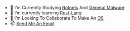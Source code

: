 
- 👀 I’m Currently Studying <a href="https://en.wikipedia.org/wiki/Botnet">Botnets</a> And <a href="https://en.wikipedia.org/wiki/Malware">General Malware</a>
- 🌱 I’m currently learning <a href="https://www.rust-lang.org/">Rust-Lang</a>
- 💞️ I’m Looking To Collaborate To Make An <a href="https://en.wikipedia.org/wiki/Operating_system">OS</a>
- 📫 <a href = "mailto: keatonlango30@Protonmail.com">Send Me An Email</a>

<!---
PontiusPilante/PontiusPilante is a ✨ special ✨ repository because its `README.md` (this file) appears on your GitHub profile.
You can click the Preview link to take a look at your changes.
--->
